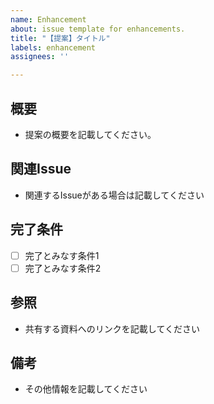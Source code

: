 ```yaml
---
name: Enhancement
about: issue template for enhancements.
title: "【提案】タイトル"
labels: enhancement
assignees: ''

---
```


## 概要

- 提案の概要を記載してください。

## 関連Issue

- 関連するIssueがある場合は記載してください

## 完了条件

- [ ] 完了とみなす条件1
- [ ] 完了とみなす条件2

## 参照

- 共有する資料へのリンクを記載してください

## 備考

- その他情報を記載してください

